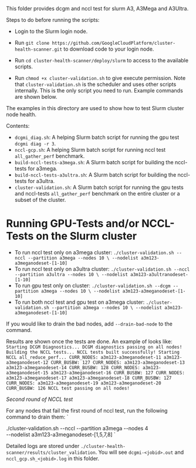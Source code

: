 This folder provides dcgm and nccl test for slurm A3, A3Mega and A3Ultra.

Steps to do before running the scripts:

*   Login to the Slurm login node.

*   Run `git clone
    https://github.com/GoogleCloudPlatform/cluster-health-scanner.git` to
    download code to your login node.

*   Run `cd cluster-health-scanner/deploy/slurm` to access to the available
    scripts.

*   Run `chmod +x cluster-validation.sh` to give execute permission. Note that
    `cluster-validation.sh` is the scheduler and uses other scripts internally.
    This is the only script you need to run. Example commands are shown below.

The examples in this directory are used to show how to test Slurm cluster node
health.

Contents:

*   `dcgmi_diag.sh`: A helping Slurm batch script for running the gpu test
    `dcgmi diag -r 3`.
*   `nccl-gcp.sh`: A helping Slurm batch script for running nccl test
    `all_gather_perf` benchmark.
*   `build-nccl-tests-a3mega.sh`: A Slurm batch script for building the
    nccl-tests for a3mega.
*   `build-nccl-tests-a3ultra.sh`: A Slurm batch script for building the
    nccl-tests for a3ultra.
*   `cluster-validation.sh`: A Slurm batch script for running the gpu tests and
    nccl-tests `all_gather_perf` benchmark on the entire cluster or a subset of
    the cluster.

# Running GPU-Tests and/or NCCL-Tests on the Slurm cluster

* To run nccl test only on a3mega cluster:
`
 ./cluster-validation.sh --nccl --partition a3mega --nodes 10 \
  --nodelist a3m123-a3meganodeset-[1-10]
`
* To run nccl test only on a3ultra cluster:
`
./cluster-validation.sh --nccl --partition a3ultra --nodes 10 \
  --nodelist a3m123-a3ultranodeset-[1-10]
`
* To run gpu test only on cluster:
`
 ./cluster-validation.sh --dcgm --partition a3mega --nodes 10 \
  --nodelist a3m123-a3meganodeset-[1-10]
`
* To run both nccl test and gpu test on a3mega cluster:
`
 ./cluster-validation.sh --partition a3mega --nodes 10 \
  --nodelist a3m123-a3meganodeset-[1-10]
`

If you would like to drain the bad nodes, add `--drain-bad-node` to the command.

Results are shown once the tests are done. An example of looks like:
`
Starting DCGM Diagnostics... DCGM diagnostics passing on all nodes!
Building the NCCL tests... NCCL tests built successfully! Starting NCCL
all_reduce_perf... CURR_NODES: a3m123-a3meganodeset-11 a3m123-a3meganodeset-12
CURR_BUSBW: 127 CURR_NODES: a3m123-a3meganodeset-13 a3m123-a3meganodeset-14
CURR_BUSBW: 128 CURR_NODES: a3m123-a3meganodeset-15 a3m123-a3meganodeset-16
CURR_BUSBW: 127 CURR_NODES: a3m123-a3meganodeset-17 a3m123-a3meganodeset-18
CURR_BUSBW: 127 CURR_NODES: a3m123-a3meganodeset-19 a3m123-a3meganodeset-20
CURR_BUSBW: 126 NCCL test passing on all nodes!
`

*Second round of NCCL test*

For any nodes that fail the first round of nccl test, run the following command
to drain them:
`
<!-- mdlint off(LINE_OVER_80) -->
 ./cluster-validation.sh --nccl --partition a3mega --nodes 4 \
  --nodelist a3m123-a3meganodeset-[1,5,7,8]
`

Detailed logs are stored under
`./cluster-health-scanner/results/cluster_validation`.
You will see
`dcgmi-<jobid>.out` and `nccl_gcp.sh_<jobid>.log` in this folder.

